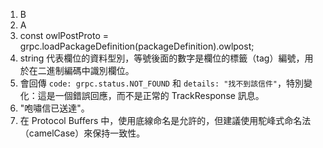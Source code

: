 1. B
2. A
3. const owlPostProto = grpc.loadPackageDefinition(packageDefinition).owlpost;
4. string 代表欄位的資料型別，等號後面的數字是欄位的標籤（tag）編號，用於在二進制編碼中識別欄位。
5. 會回傳 `code: grpc.status.NOT_FOUND` 和 `details: "找不到該信件"`，特別變化：這是一個錯誤回應，而不是正常的 TrackResponse 訊息。
6. "咆嘯信已送達"。
7. 在 Protocol Buffers 中，使用底線命名是允許的，但建議使用駝峰式命名法（camelCase）來保持一致性。
